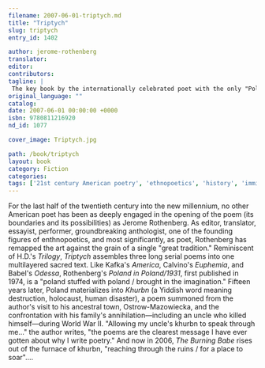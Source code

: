 ```yaml
---
filename: 2007-06-01-triptych.md
title: "Triptych"
slug: triptych
entry_id: 1402

author: jerome-rothenberg
translator: 
editor: 
contributors: 
tagline: |
 The key book by the internationally celebrated poet with the only "Polish ghetto-hassidic-cowboy and Indian American comic voice" (Robert Duncan) in history.
original_language: ""
catalog: 
date: 2007-06-01 00:00:00 +0000 
isbn: 9780811216920
nd_id: 1077

cover_image: Triptych.jpg

path: /book/triptych
layout: book
category: Fiction
categories: 
tags: ['21st century American poetry', 'ethnopoetics', 'history', 'immigration']
---
```

For the last half of the twentieth century into the new millennium, no other American poet has been as deeply engaged in the opening of the poem (its boundaries and its possibilities) as Jerome Rothenberg. As editor, translator, essayist, performer, groundbreaking anthologist, one of the founding figures of enthnopoetics, and most significantly, as poet, Rothenberg has remapped the art against the grain of a single "great tradition." Reminiscent of H.D.'s *Trilogy*, *Triptych* assembles three long serial poems into one multilayered sacred text. Like Kafka's *America*, Calvino's *Euphemia*, and Babel's *Odessa*, Rothenberg's *Poland in Poland/1931*, first published in 1974, is a "poland stuffed with poland / brought in the imagination." Fifteen years later, Poland materializes into *Khurbn* (a Yiddish word meaning destruction, holocaust, human disaster), a poem summoned from the author's visit to his ancestral town, Ostrow-Mazowiecka, and the confrontation with his family's annihilation––including an uncle who killed himself––during World War II. "Allowing my uncle's khurbn to speak through me..." the author writes, "the poems are the clearest message I have ever gotten about why I write poetry." And now in 2006, *The Burning Babe* rises out of the furnace of khurbn, "reaching through the ruins / for a place to soar"....





